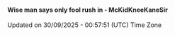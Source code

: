 #### Wise man says only fool rush in - McKidKneeKaneSir
Updated on 30/09/2025 - 00:57:51 (UTC) Time Zone
